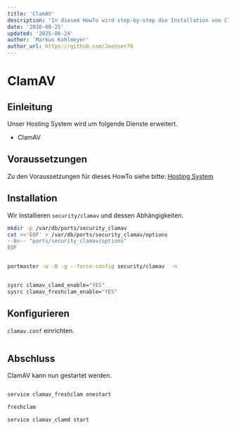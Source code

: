 ```yaml
---
title: 'ClamAV'
description: 'In diesem HowTo wird step-by-step die Installation von ClamAV für ein Hosting System auf Basis von FreeBSD 64Bit auf einem dedizierten Server beschrieben.'
date: '2010-08-25'
updated: '2025-06-24'
author: 'Markus Kohlmeyer'
author_url: https://github.com/JoeUser78
---
```


# ClamAV

## Einleitung

Unser Hosting System wird um folgende Dienste erweitert.

- ClamAV

## Voraussetzungen

Zu den Voraussetzungen für dieses HowTo siehe bitte: [Hosting System](/howtos/freebsd/hosting_system/)

## Installation

Wir installieren `security/clamav` und dessen Abhängigkeiten.

``` bash
mkdir -p /var/db/ports/security_clamav
cat <<'EOF' > /var/db/ports/security_clamav/options
--8<-- "ports/security_clamav/options"
EOF


portmaster -w -B -g --force-config security/clamav  -n


sysrc clamav_clamd_enable="YES"
sysrc clamav_freshclam_enable="YES"
```

## Konfigurieren

`clamav.conf` einrichten.

``` bash
```

## Abschluss

ClamAV kann nun gestartet werden.

``` bash

service clamav_freshclam onestart

freshclam

service clamav_clamd start
```
